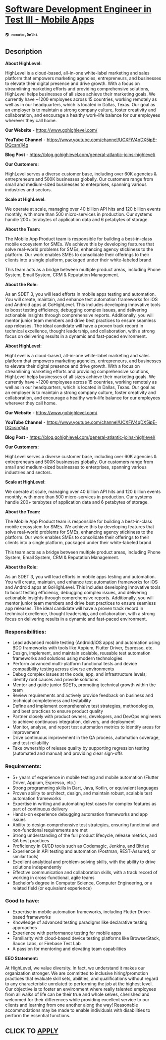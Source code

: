 # [Software Development Engineer in Test III - Mobile Apps](https://www.remotewlb.com/apply/software-development-engineer-in-test-iii-mobile-apps)  
###  
#### `🌎 remote,Delhi`  

## Description

 **About HighLevel:**

HighLevel is a cloud-based, all-in-one white-label marketing and sales platform that empowers marketing agencies, entrepreneurs, and businesses to elevate their digital presence and drive growth. With a focus on streamlining marketing efforts and providing comprehensive solutions, HighLevel helps businesses of all sizes achieve their marketing goals. We currently have ~1200 employees across 15 countries, working remotely as well as in our headquarters, which is located in Dallas, Texas. Our goal as an employer is to maintain a strong company culture, foster creativity and collaboration, and encourage a healthy work-life balance for our employees wherever they call home.

  

 **Our Website** \- https://www.gohighlevel.com/

 **YouTube Channel** \- https://www.youtube.com/channel/UCXFiV4qDX5ipE-DQcsm1j4g

 **Blog Post** \- https://blog.gohighlevel.com/general-atlantic-joins-highlevel/

  

 **Our Customers:**

HighLevel serves a diverse customer base, including over 60K agencies & entrepreneurs and 500K businesses globally. Our customers range from small and medium-sized businesses to enterprises, spanning various industries and sectors.

  

 **Scale at HighLevel:**

We operate at scale, managing over 40 billion API hits and 120 billion events monthly, with more than 500 micro-services in production. Our systems handle 200+ terabytes of application data and 6 petabytes of storage.

  

 **About the Team:**

The Mobile App Product team is responsible for building a best-in-class mobile ecosystem for SMEs. We achieve this by developing features that solve real-world problems for SMEs, enhancing agency stickiness to the platform. Our work enables SMEs to consolidate their offerings to their clients into a single platform, packaged under their white-labeled brand.

  

This team acts as a bridge between multiple product areas, including Phone System, Email System, CRM & Reputation Management.

  

 **About the Role:**

As an SDET 3, you will lead efforts in mobile apps testing and automation. You will create, maintain, and enhance test automation frameworks for iOS and Android apps at GoHighLevel. This includes developing innovative tools to boost testing efficiency, debugging complex issues, and delivering actionable insights through comprehensive reports. Additionally, you will mentor junior team members and drive best practices to ensure seamless app releases. The ideal candidate will have a proven track record in technical excellence, thought leadership, and collaboration, with a strong focus on delivering results in a dynamic and fast-paced environment.

  

 **About HighLevel:**

HighLevel is a cloud-based, all-in-one white-label marketing and sales platform that empowers marketing agencies, entrepreneurs, and businesses to elevate their digital presence and drive growth. With a focus on streamlining marketing efforts and providing comprehensive solutions, HighLevel helps businesses of all sizes achieve their marketing goals. We currently have ~1200 employees across 15 countries, working remotely as well as in our headquarters, which is located in Dallas, Texas. Our goal as an employer is to maintain a strong company culture, foster creativity and collaboration, and encourage a healthy work-life balance for our employees wherever they call home.

  

 **Our Website** \- https://www.gohighlevel.com/

 **YouTube Channel** \- https://www.youtube.com/channel/UCXFiV4qDX5ipE-DQcsm1j4g

 **Blog Post** \- https://blog.gohighlevel.com/general-atlantic-joins-highlevel/

  

 **Our Customers:**

HighLevel serves a diverse customer base, including over 60K agencies & entrepreneurs and 500K businesses globally. Our customers range from small and medium-sized businesses to enterprises, spanning various industries and sectors.

  

 **Scale at HighLevel:**

We operate at scale, managing over 40 billion API hits and 120 billion events monthly, with more than 500 micro-services in production. Our systems handle 200+ terabytes of application data and 6 petabytes of storage.

  

 **About the Team:**

The Mobile App Product team is responsible for building a best-in-class mobile ecosystem for SMEs. We achieve this by developing features that solve real-world problems for SMEs, enhancing agency stickiness to the platform. Our work enables SMEs to consolidate their offerings to their clients into a single platform, packaged under their white-labeled brand.

  

This team acts as a bridge between multiple product areas, including Phone System, Email System, CRM & Reputation Management.

  

 **About the Role:**

As an SDET 3, you will lead efforts in mobile apps testing and automation. You will create, maintain, and enhance test automation frameworks for iOS and Android apps at GoHighLevel. This includes developing innovative tools to boost testing efficiency, debugging complex issues, and delivering actionable insights through comprehensive reports. Additionally, you will mentor junior team members and drive best practices to ensure seamless app releases. The ideal candidate will have a proven track record in technical excellence, thought leadership, and collaboration, with a strong focus on delivering results in a dynamic and fast-paced environment.

  

### Responsibilities:

* Lead advanced mobile testing (Android/iOS apps) and automation using BDD frameworks with tools like Appium, Flutter Driver, Espresso, etc.
* Design, implement, and maintain scalable, reusable test automation frameworks and solutions using modern technologies
* Perform advanced multi-platform functional tests and device compatibility testing across diverse environments
* Debug complex issues at the code, app, and infrastructure levels; identify root causes and provide solutions
* Mentor and guide junior SDETs, promoting technical growth within the team
* Review requirements and actively provide feedback on business and technical completeness and testability
* Define and implement comprehensive test strategies, methodologies, and best practices to ensure product quality
* Partner closely with product owners, developers, and DevOps engineers to achieve continuous integration, delivery, and deployment
* Monitor, analyse, and report test automation metrics to identify areas for improvement
* Drive continuous improvement in the QA process, automation coverage, and test reliability
* Take ownership of release quality by supporting regression testing (automated and manual) and providing clear sign-offs

  

### Requirements:

* 5+ years of experience in mobile testing and mobile automation (Flutter Driver, Appium, Espresso, etc.)
* Strong programming skills in Dart, Java, Kotlin, or equivalent languages
* Proven ability to architect, design, and maintain robust, scalable test automation frameworks
* Expertise in writing and automating test cases for complex features as part of continuous delivery
* Hands-on experience debugging automation frameworks and app issues
* Ability to design comprehensive test strategies, ensuring functional and non-functional requirements are met
* Strong understanding of the full product lifecycle, release metrics, and QA best practices
* Proficiency in CI/CD tools such as Codemagic, Jenkins, and Bitrise
* Experience in API testing and automation (Postman, REST-Assured, or similar tools)
* Excellent analytical and problem-solving skills, with the ability to drive solutions independently
* Effective communication and collaboration skills, with a track record of working in cross-functional, agile teams
* Bachelor’s degree in Computer Science, Computer Engineering, or a related field (or equivalent experience)

  

### Good to have:

* Expertise in mobile automation frameworks, including Flutter Driver-based frameworks
* Knowledge of advanced testing paradigms like declarative testing approaches
* Experience with performance testing for mobile apps
* Familiarity with cloud-based device testing platforms like BrowserStack, Sauce Labs, or Firebase Test Lab
* A passion for mentoring and elevating team capabilities

  

 **EEO Statement:**

At HighLevel, we value diversity. In fact, we understand it makes our organization stronger. We are committed to inclusive hiring/promotion practices that evaluate skill sets, abilities, and qualifications without regard to any characteristic unrelated to performing the job at the highest level. Our objective is to foster an environment where really talented employees from all walks of life can be their true and whole selves, cherished and welcomed for their differences while providing excellent service to our clients and learning from one another along the way! Reasonable accommodations may be made to enable individuals with disabilities to perform the essential functions.

  
## CLICK TO [APPLY](https://www.remotewlb.com/apply/software-development-engineer-in-test-iii-mobile-apps)


